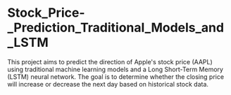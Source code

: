 # Stock_Price-_Prediction_Traditional_Models_and_LSTM
This project aims to predict the direction of Apple's stock price (AAPL) using traditional machine learning models and a Long Short-Term Memory (LSTM) neural network. The goal is to determine whether the closing price will increase or decrease the next day based on historical stock data.
